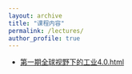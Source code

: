 ```yaml
---
layout: archive
title: "课程内容"
permalink: /lectures/
author_profile: true
---
```


* [第一期全球视野下的工业4.0.html](midyouth.github.io/files/2019/courses/第一期全球视野下的工业4.0.html)
